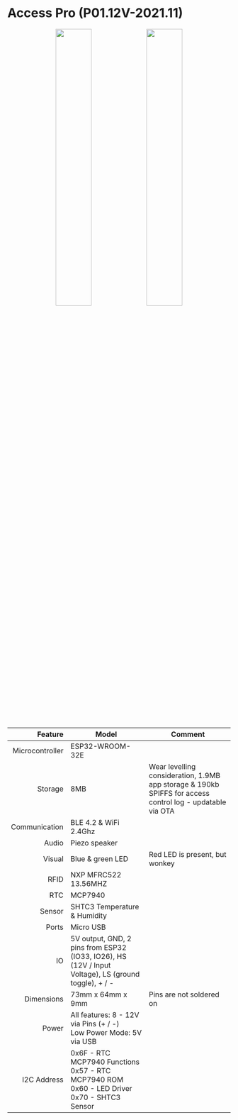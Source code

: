 # Access Pro (P01.12V-2021.11)

<p align="middle">
  <img src="https://github.com/InstaNFC/P01.12V-2021.11/raw/main/Hardware-Images/3d-front-large.png" width="40%" />
  <img src="https://github.com/InstaNFC/P01.12V-2021.11/raw/main/Hardware-Images/3d-back-large.png" width="40%" />
</p>


|         Feature 	| Model                                                                                               	| Comment                                                                                                   	|
|----------------:	|-----------------------------------------------------------------------------------------------------	|-----------------------------------------------------------------------------------------------------------	|
| Microcontroller 	| ESP32-WROOM-32E                                                                                     	|                                                                                                           	|
|         Storage 	| 8MB                                                                                                 	| Wear levelling consideration, 1.9MB app storage & 190kb SPIFFS for access control log - updatable via OTA 	|
|   Communication 	| BLE 4.2 & WiFi 2.4Ghz                                                                               	|                                                                                                           	|
|           Audio 	| Piezo speaker                                                                                       	|                                                                                                           	|
|          Visual 	| Blue & green LED                                                                                    	| Red LED is present, but wonkey                                                    	|
|            RFID 	| NXP MFRC522 13.56MHZ                                                                                	|                                                                                                           	|
|             RTC 	| MCP7940                                                                                             	|                                                                                                           	|
|          Sensor 	| SHTC3 Temperature & Humidity                                                                        	|                                                                                                           	|
|           Ports 	| Micro USB                                                                                           	|                                                                                                           	|
|              IO 	| 5V output, GND, 2 pins from ESP32 (IO33, IO26), HS (12V / Input Voltage), LS (ground toggle), + / - 	|                                                                                                           	|
|      Dimensions 	| 73mm x 64mm x 9mm                                                                                   	| Pins are not soldered on                                                                                  	|
|           Power 	| All features: 8 - 12V via Pins (+ / -)<br>Low Power Mode: 5V via USB                                	|                                                                                                           	|
|     I2C Address 	| 0x6F - RTC MCP7940 Functions<br>0x57 - RTC MCP7940 ROM<br>0x60 - LED Driver<br>0x70 - SHTC3 Sensor  	|                                                                                                           	|
